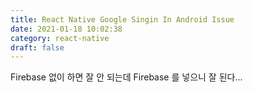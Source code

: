 ```yaml
---
title: React Native Google Singin In Android Issue
date: 2021-01-18 10:02:38
category: react-native
draft: false
---
```


Firebase 없이 하면 잘 안 되는데 Firebase 를 넣으니 잘 된다...
